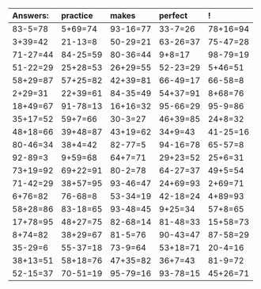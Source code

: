 | Answers: | practice | makes | perfect | ! |
| :--- | :--- | :--- | :--- | :--- |
| 83-5=78 | 5+69=74 | 93-16=77 | 33-7=26 | 78+16=94 | 
| 3+39=42 | 21-13=8 | 50-29=21 | 63-26=37 | 75-47=28 | 
| 71-27=44 | 84-25=59 | 80-36=44 | 9+8=17 | 98-79=19 | 
| 51-22=29 | 25+28=53 | 26+29=55 | 52-23=29 | 5+46=51 | 
| 58+29=87 | 57+25=82 | 42+39=81 | 66-49=17 | 66-58=8 | 
| 2+29=31 | 22+39=61 | 84-35=49 | 54+37=91 | 8+68=76 | 
| 18+49=67 | 91-78=13 | 16+16=32 | 95-66=29 | 95-9=86 | 
| 35+17=52 | 59+7=66 | 30-3=27 | 46+39=85 | 24+8=32 | 
| 48+18=66 | 39+48=87 | 43+19=62 | 34+9=43 | 41-25=16 | 
| 80-46=34 | 38+4=42 | 82-77=5 | 94-16=78 | 65-57=8 | 
| 92-89=3 | 9+59=68 | 64+7=71 | 29+23=52 | 25+6=31 | 
| 73+19=92 | 69+22=91 | 80-2=78 | 64-27=37 | 49+5=54 | 
| 71-42=29 | 38+57=95 | 93-46=47 | 24+69=93 | 2+69=71 | 
| 6+76=82 | 76-68=8 | 53-34=19 | 42-18=24 | 4+89=93 | 
| 58+28=86 | 83-18=65 | 93-48=45 | 9+25=34 | 57+8=65 | 
| 17+78=95 | 48+27=75 | 82-68=14 | 81-48=33 | 15+58=73 | 
| 8+74=82 | 38+29=67 | 81-5=76 | 90-43=47 | 87-58=29 | 
| 35-29=6 | 55-37=18 | 73-9=64 | 53+18=71 | 20-4=16 | 
| 38+13=51 | 58+18=76 | 47+35=82 | 36+7=43 | 81-9=72 | 
| 52-15=37 | 70-51=19 | 95-79=16 | 93-78=15 | 45+26=71 | 
